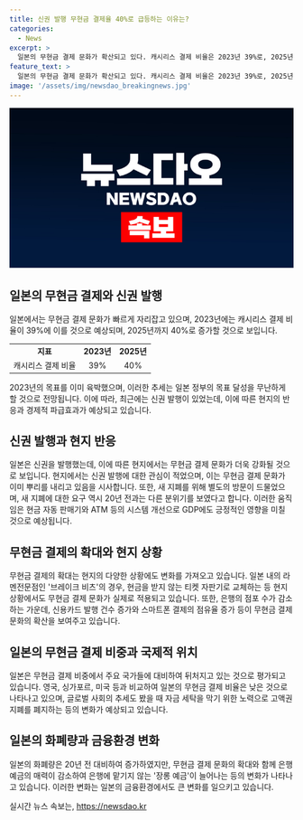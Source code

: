 ```yaml
---
title: 신권 발행 무현금 결제율 40%로 급등하는 이유는?
categories:
  - News
excerpt: >
  일본의 무현금 결제 문화가 확산되고 있다. 캐시리스 결제 비율은 2023년 39%로, 2025년에는 40%에 육박할 전망이다. 새 지폐 발행에 따른 시스템 개선으로 GDP는 0.27% 상승할 것으로 예상되지만, 무현금 결제로의 전환 움직임이 나타나면서 은행 점포 수는 감소하고, 카드 및 스마트폰 결제가 증가하고 있다. 하지만 일본의 무현금 결제 비중은 주요국 대비 부족한 상황이며, 글로벌 사회는 고액권 지폐를 폐지하는 추세다. 일본은행의 새 지폐 발행에는 일각에서 논란이 일고 있다.
feature_text: >
  일본의 무현금 결제 문화가 확산되고 있다. 캐시리스 결제 비율은 2023년 39%로, 2025년에는 40%에 육박할 전망이다. 새 지폐 발행에 따른 시스템 개선으로 GDP는 0.27% 상승할 것으로 예상되지만, 무현금 결제로의 전환 움직임이 나타나면서 은행 점포 수는 감소하고, 카드 및 스마트폰 결제가 증가하고 있다. 하지만 일본의 무현금 결제 비중은 주요국 대비 부족한 상황이며, 글로벌 사회는 고액권 지폐를 폐지하는 추세다. 일본은행의 새 지폐 발행에는 일각에서 논란이 일고 있다.
image: '/assets/img/newsdao_breakingnews.jpg'
---
```


<p><img src="/assets/img/newsdao_breakingnews.jpg" alt="pcversion 속보" /></p>

<h2 data-ke-size="size26">일본의 무현금 결제와 신권 발행</h2>

<p data-ke-size="size16">일본에서는 무현금 결제 문화가 빠르게 자리잡고 있으며, 2023년에는 캐시리스 결제 비율이 39%에 이를 것으로 예상되며, 2025년까지 40%로 증가할 것으로 보입니다. </p>

<table>
  <tr>
    <td style="text-align: center; height: 17px;"><b>지표</b></td>
    <td style="text-align: center; height: 17px;"><b>2023년</b></td>
    <td style="text-align: center; height: 17px;"><b>2025년</b></td>
  </tr>
  <tr>
    <td style="text-align: center; height: 17px;">캐시리스 결제 비율</td>
    <td style="text-align: center; height: 17px;">39%</td>
    <td style="text-align: center; height: 17px;">40%</td>
  </tr>
</table>

<p data-ke-size="size16">2023년의 목표를 이미 육박했으며, 이러한 추세는 일본 정부의 목표 달성을 무난하게 할 것으로 전망됩니다. 이에 따라, 최근에는 신권 발행이 있었는데, 이에 따른 현지의 반응과 경제적 파급효과가 예상되고 있습니다.</p>

<h2 data-ke-size="size26">신권 발행과 현지 반응</h2>

<p data-ke-size="size16">일본은 신권을 발행했는데, 이에 따른 현지에서는 무현금 결제 문화가 더욱 강화될 것으로 보입니다. 현지에서는 신권 발행에 대한 관심이 적었으며, 이는 무현금 결제 문화가 이미 뿌리를 내리고 있음을 시사합니다. 또한, 새 지폐를 위해 별도의 방문이 드물었으며, 새 지폐에 대한 요구 역시 20년 전과는 다른 분위기를 보였다고 합니다. 이러한 움직임은 현금 자동 판매기와 ATM 등의 시스템 개선으로 GDP에도 긍정적인 영향을 미칠 것으로 예상됩니다.</p>

<h2 data-ke-size="size26">무현금 결제의 확대와 현지 상황</h2>

<p data-ke-size="size16">무현금 결제의 확대는 현지의 다양한 상황에도 변화를 가져오고 있습니다. 일본 내의 라멘전문점인 '브레이크 비츠'의 경우, 현금을 받지 않는 티켓 자판기로 교체하는 등 현지 상황에서도 무현금 결제 문화가 실제로 적용되고 있습니다. 또한, 은행의 점포 수가 감소하는 가운데, 신용카드 발행 건수 증가와 스마트폰 결제의 점유율 증가 등이 무현금 결제 문화의 확산을 보여주고 있습니다.</p>

<h2 data-ke-size="size26">일본의 무현금 결제 비중과 국제적 위치</h2>

<p data-ke-size="size16">일본은 무현금 결제 비중에서 주요 국가들에 대비하여 뒤처지고 있는 것으로 평가되고 있습니다. 영국, 싱가포르, 미국 등과 비교하여 일본의 무현금 결제 비율은 낮은 것으로 나타나고 있으며, 글로벌 사회의 추세도 봤을 때 자금 세탁을 막기 위한 노력으로 고액권 지폐를 폐지하는 등의 변화가 예상되고 있습니다.</p>

<h2 data-ke-size="size26">일본의 화폐량과 금융환경 변화</h2>

<p data-ke-size="size16">일본의 화폐량은 20년 전 대비하여 증가하였지만, 무현금 결제 문화의 확대와 함께 은행 예금의 매력이 감소하여 은행에 맡기지 않는 '장롱 예금'이 늘어나는 등의 변화가 나타나고 있습니다. 이러한 변화는 일본의 금융환경에서도 큰 변화를 일으키고 있습니다.</p>
실시간 뉴스 속보는, <a href="https://newsdao.kr" rel="dofollow">https://newsdao.kr</a>


